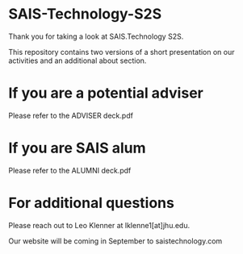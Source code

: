# SAIS-Technology-S2S

Thank you for taking a look at SAIS.Technology S2S.

This repository contains two versions of a short presentation on our activities and an additional about section. 

# If you are a potential adviser

Please refer to the ADVISER deck.pdf

# If you are SAIS alum

Please refer to the ALUMNI deck.pdf

# For additional questions

Please reach out to Leo Klenner at lklenne1[at]jhu.edu.

Our website will be coming in September to saistechnology.com
